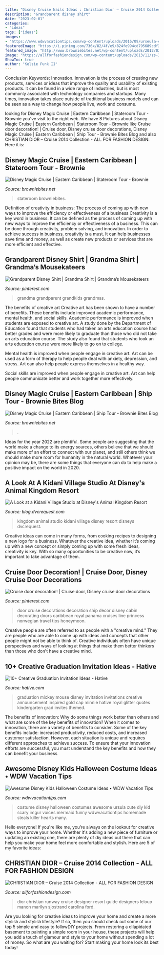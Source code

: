 ```yaml
---
title: "Disney Cruise Nails Ideas : Christian Dior – Cruise 2014 Collection"
description: "Grandparent disney shirt"
date: "2023-02-01"
categories:
- "ideas"
tags: ["ideas"]
images:
- "https://www.wdwvacationtips.com/wp-content/uploads/2016/09/urseula-costume-1-768x1024-1.jpg"
featuredImage: "https://i.pinimg.com/736x/82/4f/e9/824fe994cd795689cdf3ab5a690f2035.jpg"
featured_image: "http://www.browniebites.net/wp-content/uploads/2012/03/disney-magic-stateroom-photos-3.jpg"
image: "https://allforfashiondesign.com/wp-content/uploads/2013/11/zs-39-600x894.jpg"
ShowToc: true
author: "Kelsie Funk II"
---
```



Conclusion
Keywords: Innovation.
Innovation is the process of creating new products, services or ideas that improve the quality and usability of existing products. It can be found in a wide range of industries, but is most commonly associated with technology companies and startups. Many times, innovation takes place outside of traditional business models and can be seen as a way to change how people live, work and consume.

	

		
looking for Disney Magic Cruise | Eastern Caribbean | Stateroom Tour - Brownie you've visit to the right web. We have 8 Pictures about Disney Magic Cruise | Eastern Caribbean | Stateroom Tour - Brownie like Cruise door decoration! | Cruise door, Disney cruise door decorations, Disney Magic Cruise | Eastern Caribbean | Ship Tour - Brownie Bites Blog and also CHRISTIAN DIOR – Cruise 2014 Collection - ALL FOR FASHION DESIGN. Here it is:
		
    
## Disney Magic Cruise | Eastern Caribbean | Stateroom Tour - Brownie

<img loading=lazy src="http://www.browniebites.net/wp-content/uploads/2012/03/disney-magic-stateroom-photos-3.jpg" onerror="this.onerror=null;this.src='https://tse4.mm.bing.net/th?id=OIP.xKDNA2QOqILtV66bqPLTaQHaE7&amp;pid=15.1';" alt="Disney Magic Cruise | Eastern Caribbean | Stateroom Tour - Brownie">

_Source: browniebites.net_

>stateroom browniebites. 

	

Definition of creativity in business: The process of coming up with new ways to improve the efficiency or effectiveness of a business
Creativity is a key word in business. It can be defined as the process of coming up with new ways to improve the efficiency or effectiveness of a business. This can be done through creativity, problem solving, and innovation. 
In order to achieve success in business, creativity is a must. It can help businesses save time and money, as well as create new products or services that are more efficient and effective.

    
## Grandparent Disney Shirt | Grandma Shirt | Grandma’s Mousekateers

<img loading=lazy src="https://i.pinimg.com/736x/c0/4b/16/c04b167352696f1a90a0a134bdc26c81.jpg" onerror="this.onerror=null;this.src='https://tse3.mm.bing.net/th?id=OIP.tRQhiSAWOkAlovVMrpz2QAHaHp&amp;pid=15.1';" alt="Grandparent Disney Shirt | Grandma Shirt | Grandma’s Mousekateers">

_Source: pinterest.com_

>grandma grandparent grandkids grandmas. 

	

The benefits of creative art
Creative art has been shown to have a number of benefits. These benefits include improved academic performance, mental health, and social skills.
Academic performance is improved when students are exposed to creative art. A study done by the Department of Education found that students who had taken an arts education course had better grades and were more likely to graduate than those who did not take an arts education course. The study also found that students who took an arts education course were more likely to go on to college.

Mental health is improved when people engage in creative art. Art can be used as a form of therapy to help people deal with anxiety, depression, and stress. Art can also help people express themselves in a healthy way.

Social skills are improved when people engage in creative art. Art can help people communicate better and work together more effectively.

    
## Disney Magic Cruise | Eastern Caribbean | Ship Tour - Brownie Bites Blog

<img loading=lazy src="http://www.browniebites.net/wp-content/uploads/2012/03/disney-magic-cruise-ship-photos-5.jpg" onerror="this.onerror=null;this.src='https://tse2.mm.bing.net/th?id=OIP.ZNtb2PzYpLYBdhCGYpG_PQHaE7&amp;pid=15.1';" alt="Disney Magic Cruise | Eastern Caribbean | Ship Tour - Brownie Bites Blog">

_Source: browniebites.net_

>. 

	

Ideas for the year 2022 are plentiful. Some people are suggesting that the world make a change to its energy sources, others believe that we should make more of an effort to connect with our planet, and still others think we should make more room for humanity in the natural world. Whatever your opinion may be, there are some things that everyone can do to help make a positive impact on the world in 2020.

    
## A Look At A Kidani Village Studio At Disney&#039;s Animal Kingdom Resort

<img loading=lazy src="https://blog.dvcrequest.com/wp-content/uploads/2013/02/Photo-Jan-23-1-49-07-PM.jpg" onerror="this.onerror=null;this.src='https://tse4.mm.bing.net/th?id=OIP.Hp7pJ2uYMZ9YIq8r_ziz-gHaFj&amp;pid=15.1';" alt="A Look at a Kidani Village Studio at Disney&#039;s Animal Kingdom Resort">

_Source: blog.dvcrequest.com_

>kingdom animal studio kidani village disney resort disneys dvcrequest. 

	

Creative ideas can come in many forms, from cooking recipes to designing a new logo for a business. Whatever the creative idea, whether it’s coming up with a new concept or simply coming up with some fresh ideas, creativity is key. With so many opportunities to be creative now, it’s important to take advantage of them.

    
## Cruise Door Decoration! | Cruise Door, Disney Cruise Door Decorations

<img loading=lazy src="https://i.pinimg.com/736x/82/4f/e9/824fe994cd795689cdf3ab5a690f2035.jpg" onerror="this.onerror=null;this.src='https://tse2.mm.bing.net/th?id=OIP.uLpZp060QktQxslurVUFowHaNK&amp;pid=15.1';" alt="Cruise door decoration! | Cruise door, Disney cruise door decorations">

_Source: pinterest.com_

>door cruise decorations decoration ship decor disney cabin decorating doors caribbean royal panama cruises line princess norwegian travel tips honeymoon. 

	

Creative people are often referred to as people with a "creative mind." They are people who are able to come up with ideas and concepts that other people might not be able to think of. Creative individuals often have unique perspectives and ways of looking at things that make them better thinkers than those who don't have a creative mind.

    
## 10+ Creative Graduation Invitation Ideas - Hative

<img loading=lazy src="https://hative.com/wp-content/uploads/2014/05/graduation-invitation/2-mickey-mouse-graduation-invitations.jpg" onerror="this.onerror=null;this.src='https://tse2.mm.bing.net/th?id=OIP.FkKRN34cJx_EMzWPgJHEMAHaFj&amp;pid=15.1';" alt="10+ Creative Graduation Invitation Ideas - Hative">

_Source: hative.com_

>graduation mickey mouse disney invitation invitations creative announcement inspired gold cap minnie hative royal glitter quotes kindergarten grad invites themed. 

	

The benefits of innovation: Why do some things work better than others and what are some of the key benefits of innovation?
When it comes to innovation, there are a variety of benefits to consider. Some of the key benefits include: increased productivity, reduced costs, and increased customer satisfaction. However, each situation is unique and requires different approaches to achieve success. To ensure that your innovation efforts are successful, you must understand the key benefits and how they can benefit your business.

    
## Awesome Disney Kids Halloween Costume Ideas • WDW Vacation Tips

<img loading=lazy src="https://www.wdwvacationtips.com/wp-content/uploads/2016/09/urseula-costume-1-768x1024-1.jpg" onerror="this.onerror=null;this.src='https://tse4.mm.bing.net/th?id=OIP.Fr-36AKJimakunSk36d77AHaJ4&amp;pid=15.1';" alt="Awesome Disney Kids Halloween Costume Ideas • WDW Vacation Tips">

_Source: wdwvacationtips.com_

>costume disney halloween costumes awesome ursula cute diy kid scary imgur voices mermaid funny wdwvacationtips homemade steals killer hearts many. 

	

Hello everyone! If you're like me, you're always on the lookout for creative ways to improve your home. Whether it's adding a new piece of furniture or updating an existing one, there are plenty of diy ideas out there that can help you make your home feel more comfortable and stylish. Here are 5 of my favorite ideas: 

    
## CHRISTIAN DIOR – Cruise 2014 Collection - ALL FOR FASHION DESIGN

<img loading=lazy src="https://allforfashiondesign.com/wp-content/uploads/2013/11/zs-39-600x894.jpg" onerror="this.onerror=null;this.src='https://tse2.mm.bing.net/th?id=OIP.AQFH-_kFnFR4VBN9-OqwGwHaLC&amp;pid=15.1';" alt="CHRISTIAN DIOR – Cruise 2014 Collection - ALL FOR FASHION DESIGN">

_Source: allforfashiondesign.com_

>dior christian runway cruise designer resort guide designers leloup manon marilyn sjostrand carolina ford. 

	

Are you looking for creative ideas to improve your home and create a more stylish and stylish lifestyle? If so, then you should check out some of our top 5 simple and easy to followDIY projects. From restoring a dilapidated basement to painting a simple room in your house, these projects will help you add a touch of glamour and style to your home without spending a lot of money. So what are you waiting for? Start making your home look its best today!


